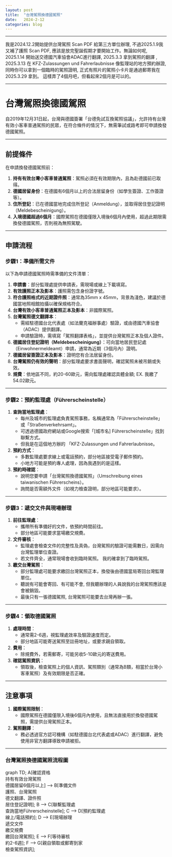```yaml
---
layout: post
title:  "台灣駕照換德國駕照"
date:   2024-2-12
categories: blog
---
```


<!-- 流量追蹤 -->
<script src="{{ '/assets/js/momo-script.js' | relative_url }}"></script>

---
我是2024.12.2開始提供台灣駕照 Scan PDF 給第三方單位辦理, 不過2025.1.9我又補了護照 Scan PDF, 應該是放完聖誕假期才要開始工作。無論如何呢, 2025.1.14 開始送交德國汽車協會ADAC進行翻譯, 2025.3.3 拿到駕照的翻譯 , 2025.3.13 在 KFZ-Zulassungen und Fahrerlaubnisse 像監理站的地方預約辦證, 同時你可以拿到一個臨時的駕照證明, 正式有照片的駕照小卡片是通過郵寄我在 2025.3.29 拿到。 這樣弄了4個月吧，但看起來2個月是可以的。

---

# 台灣駕照換德國駕照

自2019年12月31日起，台灣與德國簽署「台德免試互換駕照協議」，允許持有台灣有效小客車普通駕照的民眾，在符合條件的情況下，無需筆試或路考即可申請換發德國駕照。

---

## 前提條件

在申請換發德國駕照前：

1. **持有有效台灣小客車普通駕照**：駕照必須在有效期限內，且為赴德國前已取得。
2. **德國居留身份**：在德國有6個月以上的合法居留身份（如學生簽證、工作簽證等）。
3. **住所登記**：已在德國當地完成住所登記（Anmeldung），並取得居住登記證明（Meldebescheinigung）。
4. **入境德國超過6個月**：國際駕照在德國僅限入境後6個月內使用，超過此期限需換發德國駕照，否則視為無照駕駛。
---

## 申請流程

### 步驟1：準備所需文件

以下為申請德國駕照時需準備的文件清單：

1. **申請書**：部分監理處提供申請表，需現場或線上下載填寫。
2. **有效護照正本及影本**：護照需包含身份證字號。
3. **符合護照格式的近期證件照**：通常為35mm x 45mm，背景為淺色，建議於德國當地照相館拍攝以確保規格符合。
4. **台灣有效小客車普通駕照正本及影本**：非國際駕照。
5. **台灣駕照德文翻譯本**：
   - 需經駐德國台北代表處（如法蘭克福辦事處）驗證，或由德國汽車協會（ADAC）提供翻譯。
   - 申請驗證時，需填寫「駕照翻譯表格」，並提供台灣駕照正本及個人證件。
6. **德國居住登記證明（Meldebescheinigung）**：可向當地居民登記處（Einwohnermeldeamt）申請，通常為近期（3個月內）證明。
7. **德國居留簽證正本及影本**：證明您有合法居留身份。
8. **台灣駕照仍有效的聲明**：部分監理處要求書面聲明，確認駕照未被吊銷或失效。
9. **規費**：依地區不同，約20-60歐元，需向監理處確認具體金額; EX. 我繳了54.02歐元。

---

### 步驟2：預約監理處（Führerscheinstelle）

1. **查詢當地監理處**：
   - 每州及城市的監理處負責駕照事務，名稱通常為「Führerscheinstelle」或「Straßenverkehrsamt」。
   - 可透過德國政府網站或Google搜索「[城市名] Führerscheinstelle」找到聯繫方式。
   - 但我是在這個地方辦的 「KFZ-Zulassungen und Fahrerlaubnisse。
2. **預約方式**：
   - 多數監理處要求線上或電話預約，部分地區接受電子郵件預約。
   - 小地方可能是預約專人處理，因為我遇到的是這樣。
3. **預約時確認**：
   - 說明您要申請「台灣駕照換德國駕照」（Umschreibung eines taiwanischen Führerscheins）。
   - 詢問是否需額外文件（如視力檢查證明，部分地區可能要求）。

---

### 步驟3：遞交文件與現場辦理

1. **前往監理處**：
   - 攜帶所有準備好的文件，依預約時間前往。
   - 部分地區可能要求當場繳交規費。
2. **文件審核**：
   - 監理處會檢查文件的完整性及真偽，台灣駕照的驗證可能需數日，因需向台灣監理單位查證。
   - 若文件齊全，通常現場會收到臨時駕照。 我的確拿到了臨時駕照。
3. **繳交台灣駕照**：
   - 部分監理處可能要求繳回台灣駕照正本，換發後由德國當局寄回台灣監理單位。
   - 聽說有可能會寄回、有可能不會, 但我聽辦理的人員說我的台灣駕照應該是會被銷毀。
   - 最後只有一張德國駕照, 台灣駕照可能要去台灣再辦一張。

---

### 步驟4：領取德國駕照

1. **處理時間**：
   - 通常需2-6週，視監理處效率及驗證速度而定。
   - 部分地區可能寄送駕照至註冊地址，或要求親自領取。
2. **費用**：
   - 除規費外，若需郵寄，可能另收5-10歐元的寄送費用。
3. **確認駕照資訊**：
   - 領取後，檢查駕照上的個人資訊、駕照類別（通常為B類，相當於台灣小客車駕照）及有效期限是否正確。

---

## 注意事項

1. **國際駕照限制**：
   - 國際駕照在德國僅限入境後6個月內使用，且無法直接用於換發德國駕照，需提供台灣駕照正本。
2. **駕照翻譯**：
   - 務必透過官方認可機構（如駐德國台北代表處或ADAC）進行翻譯，避免使用非官方翻譯導致申請被拒。

---

### 台灣駕照換德國駕照流程圖

<div class="mermaid">
graph TD;
    A[確認資格<br>持有有效台灣駕照<br>德國居留6個月以上] --> B[準備文件<br>護照、台灣駕照<br>德文翻譯、證件照<br>居住登記證明];
    B --> C[聯繫監理處<br>查詢當地Führerscheinstelle];
    C --> D[預約監理處<br>線上/電話預約];
    D --> E[現場辦理<br>遞交文件<br>繳交規費<br>繳回台灣駕照];
    E --> F[等待審核<br>約2-6週];
    F --> G[親自領取或郵寄到家<br>檢查駕照資訊];

</div>




